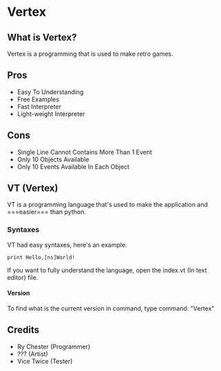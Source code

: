 # Vertex
## What is Vertex?
Vertex is a programming that is used to make retro games.
## Pros
- Easy To Understanding
- Free Examples
- Fast Interpreter
- Light-weight Interpreter
## Cons
- Single Line Cannot Contains More Than 1 Event
- Only 10 Objects Available
- Only 10 Events Available In Each Object
## VT (Vertex)
VT is a programming language that's used to make the application and ===easier=== than python.
### Syntaxes
VT had easy syntaxes, here's an example.
```
print Hello,[ns]World!
```
If you want to fully understand the language, open the index.vt (In text editor) file.
#### Version
To find what is the current version in command, type command: "Vertex"
## Credits
- Ry Chester (Programmer)
- ??? (Artist)
- Vice Twice (Tester)